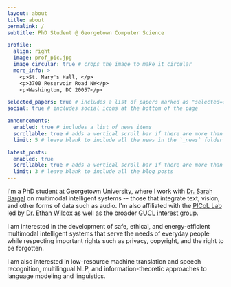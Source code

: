 ```yaml
---
layout: about
title: about
permalink: /
subtitle: PhD Student @ Georgetown Computer Science

profile:
  align: right
  image: prof_pic.jpg
  image_circular: true # crops the image to make it circular
  more_info: >
    <p>St. Mary's Hall, </p>
    <p>3700 Reservoir Road NW</p>
    <p>Washington, DC 20057</p>

selected_papers: true # includes a list of papers marked as "selected={true}"
social: true # includes social icons at the bottom of the page

announcements:
  enabled: true # includes a list of news items
  scrollable: true # adds a vertical scroll bar if there are more than 3 news items
  limit: 5 # leave blank to include all the news in the `_news` folder

latest_posts:
  enabled: true
  scrollable: true # adds a vertical scroll bar if there are more than 3 new posts items
  limit: 3 # leave blank to include all the blog posts
---
```


I'm a PhD student at Georgetown University, where I work with [Dr. Sarah Bargal](https://gufaculty360.georgetown.edu/s/contact/0031Q00002cJxDQQA0/sarah-bargal) on multimodal intelligent systems -- those that integrate text, vision, and other forms of data such as audio. I'm also affiliated with the [PICoL Lab](https://picol-georgetown.github.io/) led by [Dr. Ethan Wilcox](https://wilcoxeg.github.io/) as well as the broader [GUCL interest group](https://gucl.georgetown.edu/).

I am interested in the development of safe, ethical, and energy-efficient multimodal intelligent systems that serve the needs of everyday people while respecting important rights such as privacy, copyright, and the right to be forgotten.

I am also interested in low-resource machine translation and speech recognition, multilingual NLP, and information-theoretic approaches to language modeling and linguistics.
